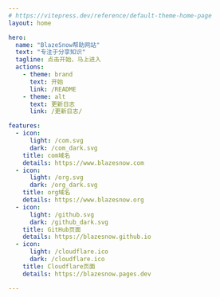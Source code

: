 ```yaml
---
# https://vitepress.dev/reference/default-theme-home-page
layout: home

hero:
  name: "BlazeSnow帮助网站"
  text: "专注于分享知识"
  tagline: 点击开始，马上进入
  actions:
    - theme: brand
      text: 开始
      link: /README
    - theme: alt
      text: 更新日志
      link: /更新日志/

features:
  - icon:
      light: /com.svg
      dark: /com_dark.svg
    title: com域名
    details: https://www.blazesnow.com
  - icon:
      light: /org.svg
      dark: /org_dark.svg
    title: org域名
    details: https://www.blazesnow.org
  - icon:
      light: /github.svg
      dark: /github_dark.svg
    title: GitHub页面
    details: https://blazesnow.github.io
  - icon:
      light: /cloudflare.ico
      dark: /cloudflare.ico
    title: Cloudflare页面
    details: https://blazesnow.pages.dev

---
```


